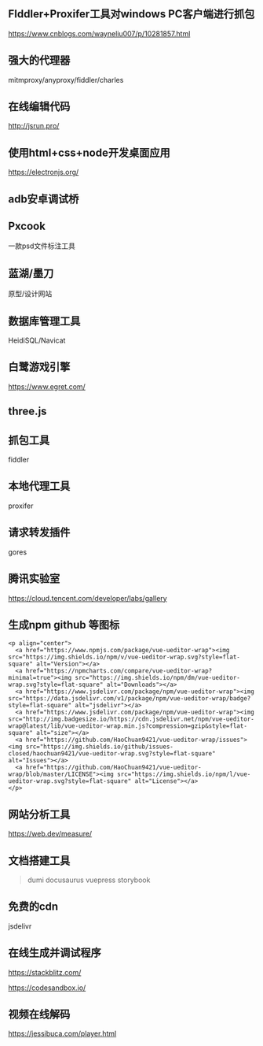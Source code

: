 ## FIddler+Proxifer工具对windows PC客户端进行抓包
https://www.cnblogs.com/wayneliu007/p/10281857.html

## 强大的代理器
mitmproxy/anyproxy/fiddler/charles

## 在线编辑代码 
http://jsrun.pro/

## 使用html+css+node开发桌面应用 
https://electronjs.org/

## adb安卓调试桥

## Pxcook
一款psd文件标注工具

## 蓝湖/墨刀
原型/设计网站

## 数据库管理工具
HeidiSQL/Navicat

## 白鹭游戏引擎
https://www.egret.com/

## three.js

## 抓包工具
fiddler

## 本地代理工具
proxifer

## 请求转发插件
gores

## 腾讯实验室
https://cloud.tencent.com/developer/labs/gallery

## 生成npm github 等图标
```
<p align="center">
  <a href="https://www.npmjs.com/package/vue-ueditor-wrap"><img src="https://img.shields.io/npm/v/vue-ueditor-wrap.svg?style=flat-square" alt="Version"></a>
  <a href="https://npmcharts.com/compare/vue-ueditor-wrap?minimal=true"><img src="https://img.shields.io/npm/dm/vue-ueditor-wrap.svg?style=flat-square" alt="Downloads"></a>
  <a href="https://www.jsdelivr.com/package/npm/vue-ueditor-wrap"><img src="https://data.jsdelivr.com/v1/package/npm/vue-ueditor-wrap/badge?style=flat-square" alt="jsdelivr"></a>
  <a href="https://www.jsdelivr.com/package/npm/vue-ueditor-wrap"><img src="http://img.badgesize.io/https://cdn.jsdelivr.net/npm/vue-ueditor-wrap@latest/lib/vue-ueditor-wrap.min.js?compression=gzip&style=flat-square" alt="size"></a>
  <a href="https://github.com/HaoChuan9421/vue-ueditor-wrap/issues"><img src="https://img.shields.io/github/issues-closed/haochuan9421/vue-ueditor-wrap.svg?style=flat-square" alt="Issues"></a>
  <a href="https://github.com/HaoChuan9421/vue-ueditor-wrap/blob/master/LICENSE"><img src="https://img.shields.io/npm/l/vue-ueditor-wrap.svg?style=flat-square" alt="License"></a>
</p>
```
## 网站分析工具
https://web.dev/measure/


## 文档搭建工具
> dumi
> docusaurus
> vuepress
> storybook

## 免费的cdn
jsdelivr

## 在线生成并调试程序
https://stackblitz.com/


https://codesandbox.io/


## 视频在线解码
https://jessibuca.com/player.html